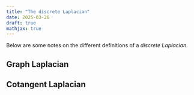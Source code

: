 ```yaml
---
title: "The discrete Laplacian"
date: 2025-03-26
draft: true
mathjax: true
---
```


Below are some notes on the different definitions of a _discrete Laplacian_.
## Graph Laplacian

## Cotangent Laplacian